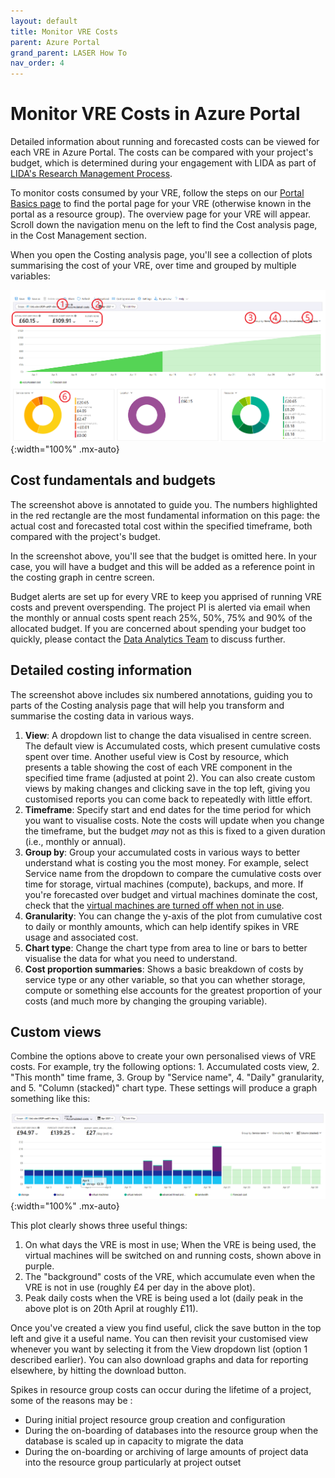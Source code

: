 ```yaml
---
layout: default
title: Monitor VRE Costs
parent: Azure Portal
grand_parent: LASER How To
nav_order: 4
---
```


# Monitor VRE Costs in Azure Portal

Detailed information about running and forecasted costs can be viewed for each VRE in Azure Portal. The costs can be compared with your project's budget, which is determined during your engagement with LIDA as part of [LIDA's Research Management Process](../../../docs/lida_services/RMP.html).

To monitor costs consumed by your VRE, follow the steps on our [Portal Basics page](./portal_basics.html) to find the portal page for your VRE (otherwise known in the portal as a resource group). The overview page for your VRE will appear. Scroll down the navigation menu on the left to find the Cost analysis page, in the Cost Management section.

When you open the Costing analysis page, you'll see a collection of plots summarising the cost of your VRE, over time and grouped by multiple variables:

![Screenshot of the Azure Budget page highlighting six notable areas](../../../images/az_portal/az_portal_costing.png){:width="100%" .mx-auto}

## Cost fundamentals and budgets

The screenshot above is annotated to guide you. The numbers highlighted in the red rectangle are the most fundamental information on this page: the actual cost and forecasted total cost within the specified timeframe, both compared with the project's budget.

In the screenshot above, you'll see that the budget is omitted here. In your case, you will have a budget and this will be added as a reference point in the costing graph in centre screen.

Budget alerts are set up for every VRE to keep you apprised of running VRE costs and prevent overspending. The project PI is alerted via email when the monthly or annual costs spent reach 25%, 50%, 75% and 90% of the allocated budget. If you are concerned about spending your budget too quickly, please contact the [Data Analytics Team](mailto:dat@leeds.ac.uk) to discuss further.

## Detailed costing information

The screenshot above includes six numbered annotations, guiding you to parts of the Costing analysis page that will help you transform and summarise the costing data in various ways.

1. **View**: A dropdown list to change the data visualised in centre screen. The default view is Accumulated costs, which present cumulative costs spent over time. Another useful view is Cost by resource, which presents a table showing the cost of each VRE component in the specified time frame (adjusted at point 2). You can also create custom views by making changes and clicking save in the top left, giving you customised reports you can come back to repeatedly with little effort.
2. **Timeframe**: Specify start and end dates for the time period for which you want to visualise costs. Note the costs will update when you change the timeframe, but the budget _may_ not as this is fixed to a given duration (i.e., monthly or annual).
3. **Group by**: Group your accumulated costs in various ways to better understand what is costing you the most money. For example, select Service name from the dropdown to compare the cumulative costs over time for storage, virtual machines (compute), backups, and more. If you're forecasted over budget and virtual machines dominate the cost, check that the [virtual machines are turned off when not in use](./portal_vms.html).
4. **Granularity**: You can change the y-axis of the plot from cumulative cost to daily or monthly amounts, which can help identify spikes in VRE usage and associated cost.
5. **Chart type**: Change the chart type from area to line or bars to better visualise the data for what you need to understand.
6. **Cost proportion summaries**: Shows a basic breakdown of costs by service type or any other variable, so that you can whether storage, compute or something else accounts for the greatest proportion of your costs (and much more by changing the grouping variable).

## Custom views

Combine the options above to create your own personalised views of VRE costs. For example, try the following options: 1. Accumulated costs view, 2. "This month" time frame, 3. Group by "Service name", 4. "Daily" granularity, and 5. "Column (stacked)" chart type. These settings will produce a graph something like this:

![Screenshot illustrating a custom Budget view in the Azure Portal](../../../images/az_portal/az_portal_custom_view.png){:width="100%" .mx-auto}

This plot clearly shows three useful things:
1. On what days the VRE is most in use; When the VRE is being used, the virtual machines will be switched on and running costs, shown above in purple.
2. The "background" costs of the VRE, which accumulate even when the VRE is not in use (roughly £4 per day in the above plot).
3. Peak daily costs when the VRE is being used a lot (daily peak in the above plot is on 20th April at roughly £11).

Once you've created a view you find useful, click the save button in the top left and give it a useful name. You can then revisit your customised view whenever you want by selecting it from the View dropdown list (option 1 described earlier). You can also download graphs and data for reporting elsewhere, by hitting the download button.

Spikes in resource group costs can occur during the lifetime of a project, some of the reasons may be :
- During initial project resource group creation and configuration
- During the on-boarding of databases into the resource group when the database is scaled up in capacity to migrate the data
- During the on-boarding or archiving of large amounts of project data into the resource group particularly at project outset
